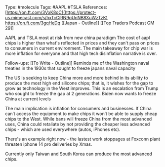 Type: #molecule 
Tags: #AAPL #TSLA
References:
[https://on.ft.com/3VxK8oC](https://protect-us.mimecast.com/s/hxTcCjRN9qUnNB8XuWzTzK)
https://on.ft.com/3gqHeDq
[[Japan - Outline]]
[[Top Traders Podcast GM 29]]

AAPL and TSLA most at risk from new china paradigm
The cost of aapl chips is higher than what's reflected in prices and they can't pass on prices to consumers in current environment. The main takeaway for chip war is more inflation for everyone and that high tech disinflation narrative is over.

Follow-ups:
[[To Write - Outline]]
Reminds me of the Washington naval treaties in the 1930s that sought to freeze japans naval capacity


The US is seeking to keep China more and more behind in its ability to produce the most high end silicone chips; that is, it wishes for the gap to grow as technology in the West improves. This is an escalation from Trump who sought to freeze the gap at 2 generations. Biden now wants to freeze China at current levels  

The main implication is inflation for consumers and businesses. If China can’t access the equipment to make chips it won’t be able to supply cheap chips to the West. While bans will freeze China from the most advanced uses, China could retaliate by not providing the cheaper less advanced chips - which are used everywhere (autos, iPhones etc).

There's an example right now - the lastest work stoppages at Foxconn plant threaten iphone 14 pro deliveries by Xmas.

Currently only Taiwan and South Korea can produce the most advanced chips.

  




